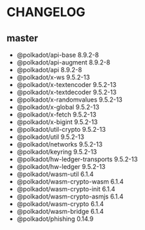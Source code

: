 # CHANGELOG

## master

- @polkadot/api-base 8.9.2-8
- @polkadot/api-augment 8.9.2-8
- @polkadot/api 8.9.2-8
- @polkadot/x-ws 9.5.2-13
- @polkadot/x-textencoder 9.5.2-13
- @polkadot/x-textdecoder 9.5.2-13
- @polkadot/x-randomvalues 9.5.2-13
- @polkadot/x-global 9.5.2-13
- @polkadot/x-fetch 9.5.2-13
- @polkadot/x-bigint 9.5.2-13
- @polkadot/util-crypto 9.5.2-13
- @polkadot/util 9.5.2-13
- @polkadot/networks 9.5.2-13
- @polkadot/keyring 9.5.2-13
- @polkadot/hw-ledger-transports 9.5.2-13
- @polkadot/hw-ledger 9.5.2-13
- @polkadot/wasm-util 6.1.4
- @polkadot/wasm-crypto-wasm 6.1.4
- @polkadot/wasm-crypto-init 6.1.4
- @polkadot/wasm-crypto-asmjs 6.1.4
- @polkadot/wasm-crypto 6.1.4
- @polkadot/wasm-bridge 6.1.4
- @polkadot/phishing 0.14.9
